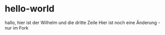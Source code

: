 # hello-world
hallo, hier ist der Wilhelm
und die dritte Zeile
Hier ist noch eine Änderung  - nur im Fork
